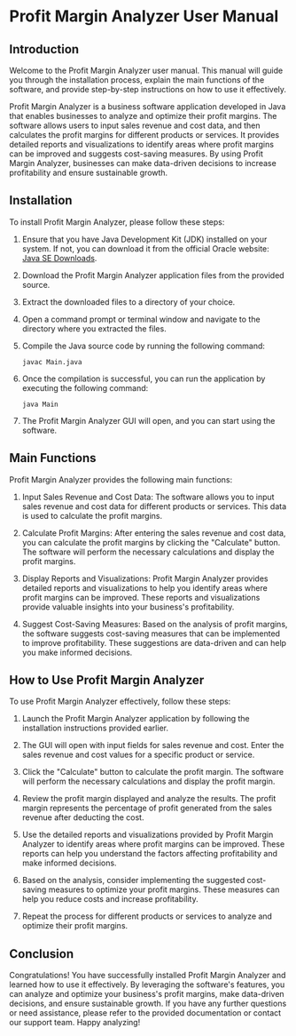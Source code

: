 # Profit Margin Analyzer User Manual

## Introduction

Welcome to the Profit Margin Analyzer user manual. This manual will guide you through the installation process, explain the main functions of the software, and provide step-by-step instructions on how to use it effectively.

Profit Margin Analyzer is a business software application developed in Java that enables businesses to analyze and optimize their profit margins. The software allows users to input sales revenue and cost data, and then calculates the profit margins for different products or services. It provides detailed reports and visualizations to identify areas where profit margins can be improved and suggests cost-saving measures. By using Profit Margin Analyzer, businesses can make data-driven decisions to increase profitability and ensure sustainable growth.

## Installation

To install Profit Margin Analyzer, please follow these steps:

1. Ensure that you have Java Development Kit (JDK) installed on your system. If not, you can download it from the official Oracle website: [Java SE Downloads](https://www.oracle.com/java/technologies/javase-jdk11-downloads.html).

2. Download the Profit Margin Analyzer application files from the provided source.

3. Extract the downloaded files to a directory of your choice.

4. Open a command prompt or terminal window and navigate to the directory where you extracted the files.

5. Compile the Java source code by running the following command:

   ```
   javac Main.java
   ```

6. Once the compilation is successful, you can run the application by executing the following command:

   ```
   java Main
   ```

7. The Profit Margin Analyzer GUI will open, and you can start using the software.

## Main Functions

Profit Margin Analyzer provides the following main functions:

1. Input Sales Revenue and Cost Data: The software allows you to input sales revenue and cost data for different products or services. This data is used to calculate the profit margins.

2. Calculate Profit Margins: After entering the sales revenue and cost data, you can calculate the profit margins by clicking the "Calculate" button. The software will perform the necessary calculations and display the profit margins.

3. Display Reports and Visualizations: Profit Margin Analyzer provides detailed reports and visualizations to help you identify areas where profit margins can be improved. These reports and visualizations provide valuable insights into your business's profitability.

4. Suggest Cost-Saving Measures: Based on the analysis of profit margins, the software suggests cost-saving measures that can be implemented to improve profitability. These suggestions are data-driven and can help you make informed decisions.

## How to Use Profit Margin Analyzer

To use Profit Margin Analyzer effectively, follow these steps:

1. Launch the Profit Margin Analyzer application by following the installation instructions provided earlier.

2. The GUI will open with input fields for sales revenue and cost. Enter the sales revenue and cost values for a specific product or service.

3. Click the "Calculate" button to calculate the profit margin. The software will perform the necessary calculations and display the profit margin.

4. Review the profit margin displayed and analyze the results. The profit margin represents the percentage of profit generated from the sales revenue after deducting the cost.

5. Use the detailed reports and visualizations provided by Profit Margin Analyzer to identify areas where profit margins can be improved. These reports can help you understand the factors affecting profitability and make informed decisions.

6. Based on the analysis, consider implementing the suggested cost-saving measures to optimize your profit margins. These measures can help you reduce costs and increase profitability.

7. Repeat the process for different products or services to analyze and optimize their profit margins.

## Conclusion

Congratulations! You have successfully installed Profit Margin Analyzer and learned how to use it effectively. By leveraging the software's features, you can analyze and optimize your business's profit margins, make data-driven decisions, and ensure sustainable growth. If you have any further questions or need assistance, please refer to the provided documentation or contact our support team. Happy analyzing!